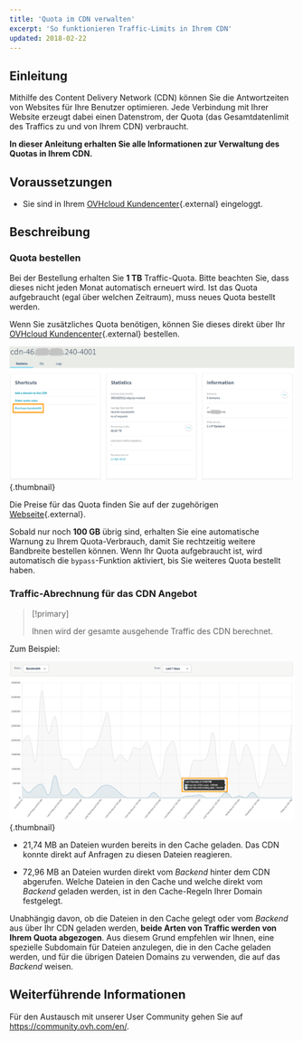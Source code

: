 ```yaml
---
title: 'Quota im CDN verwalten'
excerpt: 'So funktionieren Traffic-Limits in Ihrem CDN'
updated: 2018-02-22
---
```



## Einleitung

Mithilfe des Content Delivery Network (CDN) können Sie die Antwortzeiten von Websites für Ihre Benutzer optimieren. Jede Verbindung mit Ihrer Website erzeugt dabei einen Datenstrom, der Quota (das Gesamtdatenlimit des Traffics zu und von Ihrem CDN) verbraucht.

**In dieser Anleitung erhalten Sie alle Informationen zur Verwaltung des Quotas in Ihrem CDN.**


## Voraussetzungen

- Sie sind in Ihrem [OVHcloud Kundencenter](https://www.ovh.com/auth/?action=gotomanager&from=https://www.ovh.de/&ovhSubsidiary=de){.external} eingeloggt.


## Beschreibung

### Quota bestellen

Bei der Bestellung erhalten Sie **1 TB** Traffic-Quota. Bitte beachten Sie, dass dieses nicht jeden Monat automatisch erneuert wird. Ist das Quota aufgebraucht (egal über welchen Zeitraum), muss neues Quota bestellt werden.

Wenn Sie zusätzliches Quota benötigen, können Sie dieses direkt über Ihr [OVHcloud Kundencenter](https://www.ovh.com/auth/?action=gotomanager&from=https://www.ovh.de/&ovhSubsidiary=de){.external} bestellen.

![Quota hinzufügen](images/add_quota.png){.thumbnail}


Die Preise für das Quota finden Sie auf der zugehörigen [Webseite](https://www.ovh.de/cdn/infrastructure/){.external}.

Sobald nur noch **100 GB** übrig sind, erhalten Sie eine automatische Warnung zu Ihrem Quota-Verbrauch, damit Sie rechtzeitig weitere Bandbreite bestellen können. Wenn Ihr Quota aufgebraucht ist, wird automatisch die `bypass`-Funktion aktiviert, bis Sie weiteres Quota bestellt haben.


### Traffic-Abrechnung für das CDN Angebot

> [!primary]
>
> Ihnen wird der gesamte ausgehende Traffic des CDN berechnet.  
>

Zum Beispiel:

![Quota-Verbrauch](images/quota_used.png){.thumbnail}


- 21,74 MB an Dateien wurden bereits in den Cache geladen. Das CDN konnte direkt auf Anfragen zu diesen Dateien reagieren.

- 72,96 MB an Dateien wurden direkt vom *Backend* hinter dem CDN abgerufen. Welche Dateien in den Cache und welche direkt vom *Backend* geladen werden, ist in den Cache-Regeln Ihrer Domain festgelegt.


Unabhängig davon, ob die Dateien in den Cache gelegt oder vom *Backend* aus über Ihr CDN geladen werden, **beide Arten von Traffic werden von Ihrem Quota abgezogen**. Aus diesem Grund empfehlen wir Ihnen, eine spezielle Subdomain für Dateien anzulegen, die in den Cache geladen werden, und für die übrigen Dateien Domains zu verwenden, die auf das *Backend* weisen.


## Weiterführende Informationen

Für den Austausch mit unserer User Community gehen Sie auf <https://community.ovh.com/en/>.